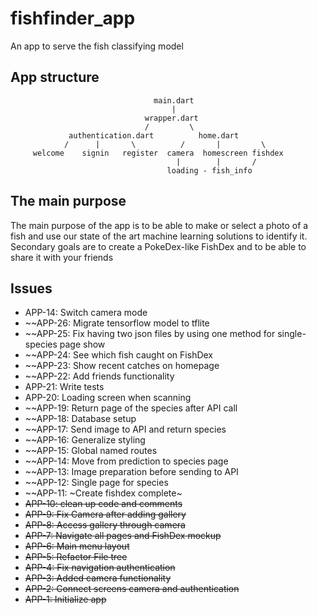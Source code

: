 # fishfinder_app

An app to serve the fish classifying model

## App structure
                                    main.dart
                                        |
                                  wrapper.dart
                                  /         \
                 authentication.dart          home.dart
                /      |       \          /       |         \
         welcome    signin   register  camera  homescreen fishdex
                                         |        |       /
                                       loading - fish_info


## The main purpose

The main purpose of the app is to be able to make or select a photo of a fish and use our state
of the art machine learning solutions to identify it. Secondary goals are to create a PokeDex-like
FishDex and to be able to share it with your friends

## Issues
* APP-14: Switch camera mode
* ~~APP-26: Migrate tensorflow model to tflite
* ~~APP-25: Fix having two json files by using one method for single-species page show
* ~~APP-24: See which fish caught on FishDex
* ~~APP-23: Show recent catches on homepage
* ~~APP-22: Add friends functionality
* APP-21: Write tests 
* APP-20: Loading screen when scanning
* ~~APP-19: Return page of the species after API call
* ~~APP-18: Database setup
* ~~APP-17: Send image to API and return species
* ~~APP-16: Generalize styling
* ~~APP-15: Global named routes
* ~~APP-14: Move from prediction to species page
* ~~APP-13: Image preparation before sending to API
* ~~APP-12: Single page for species
* ~~APP-11: ~Create fishdex complete~
* ~~APP-10: clean up code and comments~~
* ~~APP-9: Fix Camera after adding gallery~~
* ~~APP-8: Access gallery through camera~~
* ~~APP-7: Navigate all pages and FishDex mockup~~
* ~~APP-6: Main menu layout~~
* ~~APP-5: Refactor File tree~~
* ~~APP-4: Fix navigation authentication~~
* ~~APP-3: Added camera functionality~~
* ~~APP-2: Connect screens camera and authentication~~
* ~~APP-1: Initialize app~~
